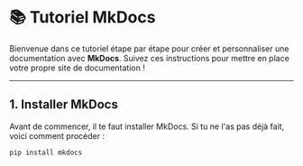 # 📚 Tutoriel MkDocs

Bienvenue dans ce tutoriel étape par étape pour créer et personnaliser une documentation avec **MkDocs**. Suivez ces instructions pour mettre en place votre propre site de documentation !

---

## 1. Installer MkDocs

Avant de commencer, il te faut installer MkDocs. Si tu ne l'as pas déjà fait, voici comment procéder :

```bash
pip install mkdocs
